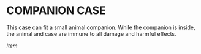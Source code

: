 # COMPANION CASE

This case can fit a small animal companion. While the companion is inside, the animal and case are immune to all damage and harmful effects.

*Item*